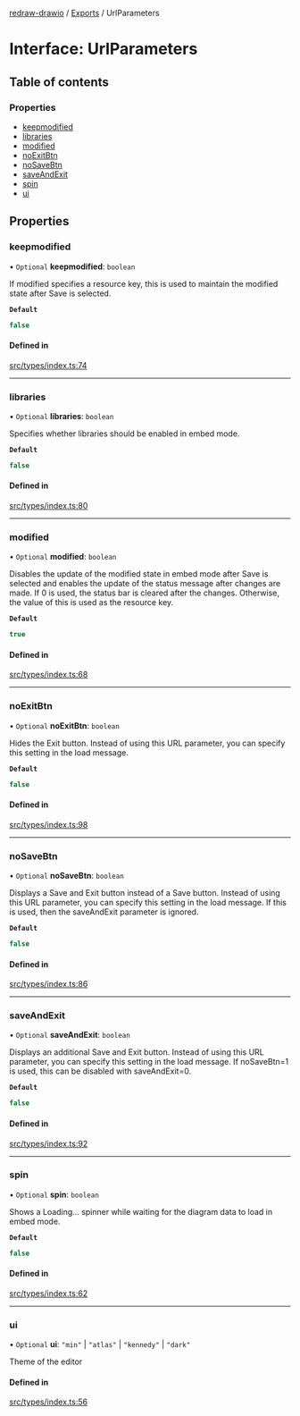 [redraw-drawio](../README.md) / [Exports](../modules.md) / UrlParameters

# Interface: UrlParameters

## Table of contents

### Properties

- [keepmodified](UrlParameters.md#keepmodified)
- [libraries](UrlParameters.md#libraries)
- [modified](UrlParameters.md#modified)
- [noExitBtn](UrlParameters.md#noexitbtn)
- [noSaveBtn](UrlParameters.md#nosavebtn)
- [saveAndExit](UrlParameters.md#saveandexit)
- [spin](UrlParameters.md#spin)
- [ui](UrlParameters.md#ui)

## Properties

### keepmodified

• `Optional` **keepmodified**: `boolean`

If modified specifies a resource key, this is used to maintain the modified state after Save is selected.

**`Default`**

```ts
false
```

#### Defined in

[src/types/index.ts:74](https://github.com/dirheimerb/redraw-drawio/blob/3ef2222/src/types/index.ts#L74)

___

### libraries

• `Optional` **libraries**: `boolean`

Specifies whether libraries should be enabled in embed mode.

**`Default`**

```ts
false
```

#### Defined in

[src/types/index.ts:80](https://github.com/dirheimerb/redraw-drawio/blob/3ef2222/src/types/index.ts#L80)

___

### modified

• `Optional` **modified**: `boolean`

Disables the update of the modified state in embed mode after Save is selected and enables the update of the status message after changes are made. If 0 is used, the status bar is cleared after the changes. Otherwise, the value of this is used as the resource key.

**`Default`**

```ts
true
```

#### Defined in

[src/types/index.ts:68](https://github.com/dirheimerb/redraw-drawio/blob/3ef2222/src/types/index.ts#L68)

___

### noExitBtn

• `Optional` **noExitBtn**: `boolean`

Hides the Exit button. Instead of using this URL parameter, you can specify this setting in the load message.

**`Default`**

```ts
false
```

#### Defined in

[src/types/index.ts:98](https://github.com/dirheimerb/redraw-drawio/blob/3ef2222/src/types/index.ts#L98)

___

### noSaveBtn

• `Optional` **noSaveBtn**: `boolean`

Displays a Save and Exit button instead of a Save button. Instead of using this URL parameter, you can specify this setting in the load message. If this is used, then the saveAndExit parameter is ignored.

**`Default`**

```ts
false
```

#### Defined in

[src/types/index.ts:86](https://github.com/dirheimerb/redraw-drawio/blob/3ef2222/src/types/index.ts#L86)

___

### saveAndExit

• `Optional` **saveAndExit**: `boolean`

Displays an additional Save and Exit button. Instead of using this URL parameter, you can specify this setting in the load message. If noSaveBtn=1 is used, this can be disabled with saveAndExit=0.

**`Default`**

```ts
false
```

#### Defined in

[src/types/index.ts:92](https://github.com/dirheimerb/redraw-drawio/blob/3ef2222/src/types/index.ts#L92)

___

### spin

• `Optional` **spin**: `boolean`

Shows a Loading… spinner while waiting for the diagram data to load in embed mode.

**`Default`**

```ts
false
```

#### Defined in

[src/types/index.ts:62](https://github.com/dirheimerb/redraw-drawio/blob/3ef2222/src/types/index.ts#L62)

___

### ui

• `Optional` **ui**: ``"min"`` \| ``"atlas"`` \| ``"kennedy"`` \| ``"dark"``

Theme of the editor

#### Defined in

[src/types/index.ts:56](https://github.com/dirheimerb/redraw-drawio/blob/3ef2222/src/types/index.ts#L56)
